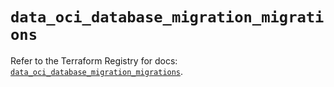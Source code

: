 # `data_oci_database_migration_migrations`

Refer to the Terraform Registry for docs: [`data_oci_database_migration_migrations`](https://registry.terraform.io/providers/hashicorp/oci/7.19.0/docs/data-sources/database_migration_migrations).
